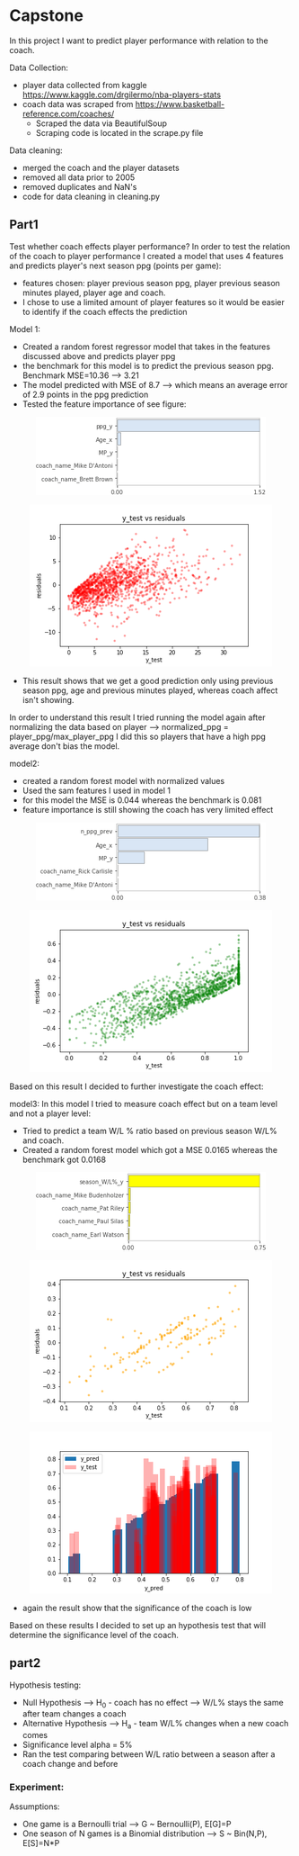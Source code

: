 # Capstone
In this project I want to predict player performance with relation to the coach.

Data Collection:
- player data collected from kaggle https://www.kaggle.com/drgilermo/nba-players-stats
- coach data was scraped from https://www.basketball-reference.com/coaches/
    - Scraped the data via BeautifulSoup
    - Scraping code is located in the scrape.py file

Data cleaning:
- merged the coach and the player datasets
- removed all data prior to 2005
- removed duplicates and NaN's
- code for data cleaning in cleaning.py

## Part1
Test whether coach effects player performance?
In order to test the relation of the coach to player performance I created a model that uses 4 features and
predicts player's next season ppg (points per game):
- features chosen: player previous season ppg, player previous season minutes played, player age and coach.
- I chose to use a limited amount of player features so it would be easier to identify if the coach effects the prediction

Model 1:
- Created a random forest regressor model that takes in the features discussed above and predicts player ppg
- the benchmark for this model is to predict the previous season ppg. Benchmark MSE=10.36 --> 3.21
- The model predicted with MSE of 8.7 --> which means an average error of 2.9 points in the ppg prediction
- Tested the feature importance of see figure:
<p align="center">
    <img src="plots/model1_FI.png" alt="alternate text">
 </p>
<!-- ![Model1 feature importances](plots/model1_FI.png) -->
<p align="center">
    <img src="plots/model1_resids.png" alt="alternate text">
 </p>
<!-- ![Model1 residuals](plots/model1_resids.png) -->


- This result shows that we get a good prediction only using previous season ppg, age and previous minutes played, whereas
    coach affect isn't showing.

In order to understand this result I tried running the model again after normalizing the data based on player -->
normalized_ppg = player_ppg/max_player_ppg
I did this so players that have a high ppg average don't bias the model.

model2:
- created a random forest model with normalized values
- Used the sam features I used in model 1
- for this model the MSE is 0.044 whereas the benchmark is 0.081
- feature importance is still showing the coach has very limited effect

<p align="center">
    <img src="plots/model2_FI.png" alt="alternate text">
 </p>

 <p align="center">
     <img src="plots/model2_resids.png" alt="alternate text">
  </p>

 Based on this result I decided to further investigate the coach effect:

 model3:
 In this model I tried to measure coach effect but on a team level and not a player level:
 - Tried to predict a team W/L % ratio based on previous season W/L% and coach.
 - Created a random forest model which got a MSE 0.0165 whereas the benchmark got 0.0168

 <p align="center">
     <img src="plots/model3_FI.png" alt="alternate text">
 </p>
 <p align="center">
      <img src="plots/model3_resids.png" alt="alternate text">
 </p>

 <p align="center">
       <img src="plots/model3_bar.png" alt="alternate text">
 </p>

 - again the result show that the significance of the coach is low

 Based on these results I decided to set up an hypothesis test that will determine the significance level of the coach.

## part2
Hypothesis testing:
- Null Hypothesis --> H<sub>0</sub> - coach has no effect --> W/L% stays the same after team changes a coach
- Alternative Hypothesis --> H<sub>a</sub> - team W/L% changes when a new coach comes
- Significance level alpha = 5%
- Ran the test comparing between W/L ratio between a season after a coach change and before

### Experiment:
Assumptions:
- One game is a Bernoulli trial --> G ~ Bernoulli(P), E[G]=P
- One season of N games is a Binomial distribution --> S ~ Bin(N,P), E[S]=N*P
